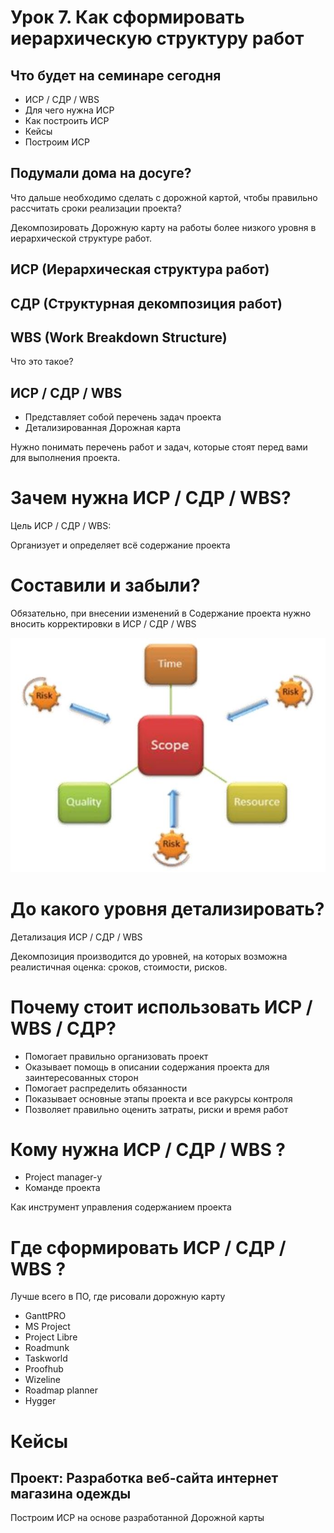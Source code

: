 # Урок 7. Как сформировать иерархическую структуру работ

## Что будет на семинаре сегодня
+ ИСР / СДР / WBS
+ Для чего нужна ИСР
+ Как построить ИСР
+ Кейсы
+ Построим ИСР

## Подумали дома на досуге?

Что дальше необходимо сделать с дорожной картой, чтобы правильно рассчитать сроки реализации проекта?

Декомпозировать Дорожную карту на работы более низкого уровня в иерархической структуре работ.


## ИСР (Иерархическая структура работ)
## СДР (Структурная декомпозиция работ)
## WBS (Work Breakdown Structure)

Что это такое?

## ИСР / СДР / WBS

+ Представляет собой перечень задач проекта
+ Детализированная Дорожная карта

Нужно понимать перечень работ и задач, которые стоят перед вами для выполнения проекта.

# Зачем нужна ИСР / СДР / WBS?

Цель ИСР / СДР / WBS:

Организует и определяет всё содержание проекта

# Составили и забыли?

Обязательно, при внесении изменений в Содержание проекта нужно вносить корректировки в ИСР / СДР / WBS 

![Изменения](.pictures/027.JPG)

# До какого уровня детализировать?

Детализация ИСР / СДР / WBS

Декомпозиция производится до уровней, на которых возможна реалистичная оценка: сроков, стоимости, рисков.

# Почему стоит использовать ИСР / WBS / СДР?

+ Помогает правильно организовать проект
+ Оказывает помощь в описании содержания проекта для заинтересованных сторон
+ Помогает распределить обязанности
+ Показывает основные этапы проекта и все ракурсы контроля
+ Позволяет правильно оценить затраты, риски и время работ

# Кому нужна ИСР / СДР / WBS ?

+ Project manager-у
+ Команде проекта

Как инструмент управления содержанием проекта

# Где сформировать ИСР / СДР / WBS ?

Лучше всего в ПО, где рисовали дорожную карту
+ GanttPRO
+ MS Project
+ Project Libre
+ Roadmunk
+ Taskworld
+ Proofhub
+ Wizeline
+ Roadmap planner
+ Hygger

# Кейсы

## Проект: Разработка веб-сайта интернет магазина одежды
 
Построим ИСР на основе разработанной Дорожной карты

